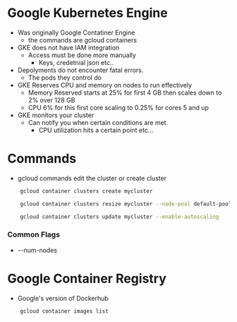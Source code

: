 # Google Kubernetes Engine
- Was originally Google Contatiner Engine
    - the commands are gcloud containers
- GKE does not have IAM integration
    - Access must be done more manually
        - Keys, credetnial json etc..
- Depolyments do not encounter fatal errors.
    - The pods they control do
- GKE Reserves CPU and memory on nodes to run effectively
    - Memory Reserved starts at 25% for first 4 GB then scales down to 2% over 128 GB
    - CPU 6% for this first core scaling to 0.25% for cores 5 and up
- GKE monitors your cluster
    - Can notify you when certain conditions are met.
        - CPU utilization hits a certain point etc...

# Commands
- gcloud commands edit the cluster or create cluster


```bash
    gcloud container clusters create mycluster
```
```bash
    gcloud container clusters resize mycluster --node-pool default-pool --size 5 
```

```bash
    gcloud container clusters update mycluster --enable-autoscaling 
```

### Common Flags
- --num-nodes

# Google Container Registry
- Google's version of Dockerhub

```bash
    gcloud container images list
```
